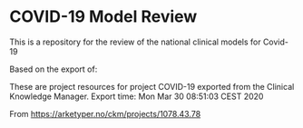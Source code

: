 # COVID-19 Model Review
This is a repository for the review of the national clinical models for Covid-19 

Based on the export of: 


 These are project resources for project COVID-19 exported from the Clinical Knowledge Manager.
 Export time: Mon Mar 30 08:51:03 CEST 2020


 From https://arketyper.no/ckm/projects/1078.43.78
